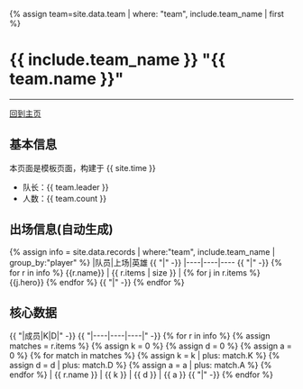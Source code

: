 {% assign team=site.data.team | where: "team", include.team_name | first %}

# {{ include.team_name }} "{{ team.name }}"
---
[回到主页](index.html)

## 基本信息
本页面是模板页面，构建于 {{ site.time }}

- 队长：{{ team.leader }}
- 人数：{{ team.count }}

## 出场信息(自动生成)

{% assign info = site.data.records | where:"team", include.team_name | group_by:"player" %}
|队员|上场|英雄 {{ "|" -}}
|----|----|---- {{ "|" -}}
{% for r in info %}
  {{r.name}}  |  {{ r.items | size }} |  {% for j in r.items %}  {{j.hero}}  {% endfor %}  {{ "|" -}}
{% endfor %}

## 核心数据

{{ "|成员|K|D|" -}}
{{ "|----|----|----|" -}}
{% for r in info %}
  {% assign matches = r.items %}
  {% assign k = 0 %}
  {% assign d = 0 %}
  {% assign a = 0 %}
  {% for match in matches %}
      {% assign k = k | plus: match.K %}
      {% assign d = d | plus: match.D %}
      {% assign a = a | plus: match.A %}
  {% endfor %}
  | {{ r.name }} | {{ k }} | {{ d }} | {{ a }}  {{ "|" -}} 
{% endfor %}

